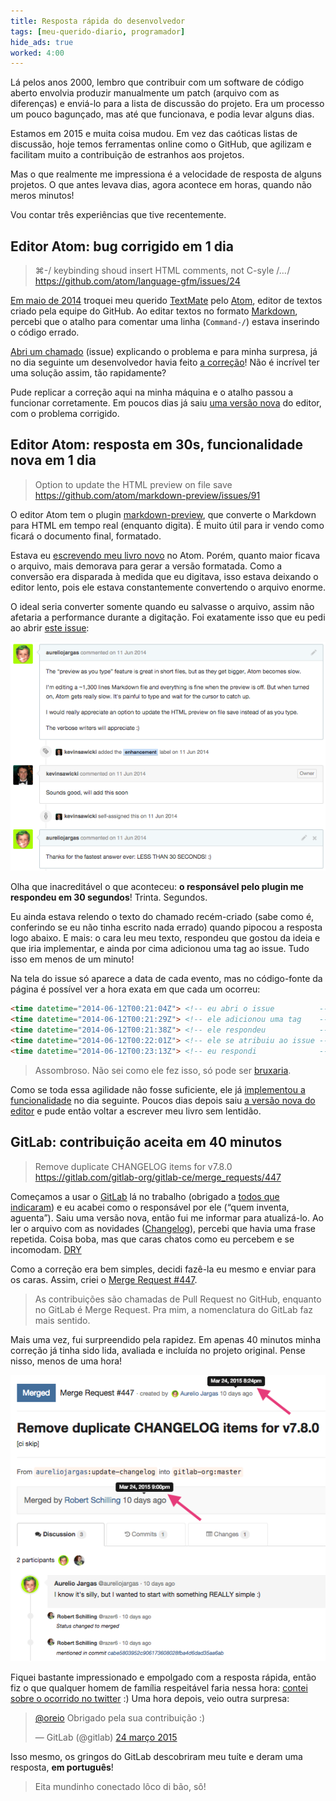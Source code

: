 ```yaml
---
title: Resposta rápida do desenvolvedor
tags: [meu-querido-diario, programador]
hide_ads: true
worked: 4:00
---
```


Lá pelos anos 2000, lembro que contribuir com um software de código aberto envolvia produzir manualmente um patch (arquivo com as diferenças) e enviá-lo para a lista de discussão do projeto. Era um processo um pouco bagunçado, mas até que funcionava, e podia levar alguns dias.

Estamos em 2015 e muita coisa mudou. Em vez das caóticas listas de discussão, hoje temos ferramentas online como o GitHub, que agilizam e facilitam muito a contribuição de estranhos aos projetos.

Mas o que realmente me impressiona é a velocidade de resposta de alguns projetos. O que antes levava dias, agora acontece em horas, quando não meros minutos!

Vou contar três experiências que tive recentemente.


## Editor Atom: bug corrigido em 1 dia

> ⌘-/ keybinding shoud insert HTML comments, not C-syle /*…*/  
> <https://github.com/atom/language-gfm/issues/24>

[Em maio de 2014](https://twitter.com/oreio/status/465941002189303808) troquei meu querido [TextMate][] pelo [Atom][], editor de textos criado pela equipe do GitHub. Ao editar textos no formato [Markdown][], percebi que o atalho para comentar uma linha (`Command-/`) estava inserindo o código errado.

[TextMate]: https://macromates.com/
[Atom]:     https://atom.io/
[Markdown]: http://en.wikipedia.org/wiki/Markdown

[Abri um chamado](https://github.com/atom/language-gfm/issues/24) (issue) explicando o problema e para minha surpresa, já no dia seguinte um desenvolvedor havia feito [a correção](https://github.com/atom/language-gfm/pull/26)! Não é incrível ter uma solução assim, tão rapidamente?

Pude replicar a correção aqui na minha máquina e o atalho passou a funcionar corretamente. Em poucos dias já saiu [uma versão nova](https://github.com/atom/atom/releases/tag/v0.96.0) do editor, com o problema corrigido.

<!-- https://github.com/atom/language-gfm/releases/tag/v0.36.0 -->


## Editor Atom: resposta em 30s, funcionalidade nova em 1 dia

> Option to update the HTML preview on file save  
> <https://github.com/atom/markdown-preview/issues/91>

O editor Atom tem o plugin [markdown-preview](https://atom.io/packages/markdown-preview), que converte o Markdown para HTML em tempo real (enquanto digita). É muito útil para ir vendo como ficará o documento final, formatado.

Estava eu [escrevendo meu livro novo](https://twitter.com/oreio/status/471377226198695936) no Atom. Porém, quanto maior ficava o arquivo, mais demorava para gerar a versão formatada. Como a conversão era disparada à medida que eu digitava, isso estava deixando o editor lento, pois ele estava constantemente convertendo o arquivo enorme.

O ideal seria converter somente quando eu salvasse o arquivo, assim não afetaria a performance durante a digitação. Foi exatamente isso que eu pedi ao abrir [este issue](https://github.com/atom/markdown-preview/issues/91):

[![](/img/blog/github-reply-30s.png)](https://github.com/atom/markdown-preview/issues/91)

Olha que inacreditável o que aconteceu: **o responsável pelo plugin me respondeu em 30 segundos**! Trinta. Segundos.

Eu ainda estava relendo o texto do chamado recém-criado (sabe como é, conferindo se eu não tinha escrito nada errado) quando pipocou a resposta logo abaixo. E mais: o cara leu meu texto, respondeu que gostou da ideia e que iria implementar, e ainda por cima adicionou uma tag ao issue. Tudo isso em menos de um minuto!

Na tela do issue só aparece a data de cada evento, mas no código-fonte da página é possível ver a hora exata em que cada um ocorreu:

```html
<time datetime="2014-06-12T00:21:04Z"> <!-- eu abri o issue          -->
<time datetime="2014-06-12T00:21:29Z"> <!-- ele adicionou uma tag    -->
<time datetime="2014-06-12T00:21:38Z"> <!-- ele respondeu            -->
<time datetime="2014-06-12T00:22:01Z"> <!-- ele se atribuiu ao issue -->
<time datetime="2014-06-12T00:23:13Z"> <!-- eu respondi              -->
```

> Assombroso. Não sei como ele fez isso, só pode ser [bruxaria](http://letras.mus.br/brujeria/66995/).

Como se toda essa agilidade não fosse suficiente, ele já [implementou a funcionalidade](https://github.com/atom/markdown-preview/commit/d5d6b073ef6b1ab1978086e9a39bd01d7a6b2bce) no dia seguinte. Poucos dias depois saiu [a versão nova do editor](https://github.com/atom/atom/releases/tag/v0.104.0) e pude então voltar a escrever meu livro sem lentidão.


## GitLab: contribuição aceita em 40 minutos

> Remove duplicate CHANGELOG items for v7.8.0  
> <https://gitlab.com/gitlab-org/gitlab-ce/merge_requests/447>

Começamos a usar o [GitLab](https://about.gitlab.com/) lá no trabalho (obrigado a [todos que indicaram](http://aurelio.net/blog/2014/11/08/funcionario-publico/)) e eu acabei como o responsável por ele (“quem inventa, aguenta”). Saiu uma versão nova, então fui me informar para atualizá-lo. Ao ler o arquivo com as novidades ([Changelog](https://gitlab.com/gitlab-org/gitlab-ce/blob/master/CHANGELOG)), percebi que havia uma frase repetida. Coisa boba, mas que caras chatos como eu percebem e se incomodam. [DRY](http://en.wikipedia.org/wiki/Don%27t_repeat_yourself)

Como a correção era bem simples, decidi fazê-la eu mesmo e enviar para os caras. Assim, criei o [Merge Request #447](https://gitlab.com/gitlab-org/gitlab-ce/merge_requests/447).

> As contribuições são chamadas de Pull Request no GitHub, enquanto no GitLab é Merge Request. Pra mim, a nomenclatura do GitLab faz mais sentido.

Mais uma vez, fui surpreendido pela rapidez. Em apenas 40 minutos minha correção já tinha sido lida, avaliada e incluída no projeto original. Pense nisso, menos de uma hora!

[![](/img/blog/gitlab-merge-40min.png)](https://gitlab.com/gitlab-org/gitlab-ce/merge_requests/447)

Fiquei bastante impressionado e empolgado com a resposta rápida, então fiz o que qualquer homem de família respeitável faria nessa hora: [contei sobre o ocorrido no twitter](https://twitter.com/oreio/status/580490368522825728) :) Uma hora depois, veio outra surpresa:

<blockquote class="twitter-tweet" lang="pt"><p><a href="https://twitter.com/oreio">@oreio</a> Obrigado pela sua contribuição :)</p>&mdash; GitLab (@gitlab) <a href="https://twitter.com/gitlab/status/580504840813543426">24 março 2015</a></blockquote>
<script async src="//platform.twitter.com/widgets.js" charset="utf-8"></script>

Isso mesmo, os gringos do GitLab descobriram meu tuíte e deram uma resposta, **em português**!

> Eita mundinho conectado lôco di bão, sô!
